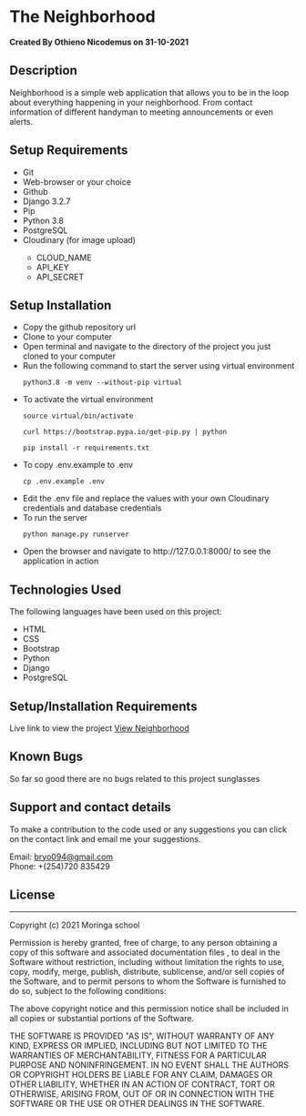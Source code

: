 # The Neighborhood

<strong>Created By Othieno Nicodemus on 31-10-2021 </strong>

## Description

Neighborhood is a simple web application that allows you to be in the loop about everything happening in your neighborhood. From contact information of different handyman to meeting announcements or even alerts.

## Setup Requirements

<ul>

<li>Git</li>
<li>Web-browser or your choice</li>
<li>Github</li>
<li>Django 3.2.7</li>
<li>Pip</li>
<li>Python 3.8</li>
<li>PostgreSQL</li>
<li>Cloudinary (for image upload)</li>

   - CLOUD_NAME<br>
   - API_KEY<br>
   - API_SECRET<br>
  
</ul>

## Setup Installation

<ul>

<li>Copy the github repository url
<li>Clone to your computer
<li>Open terminal and navigate to the directory of the project you just cloned to your computer
<li>Run the following command to start the server using virtual environment

`python3.8 -m venv --without-pip virtual`

<li>To activate the virtual environment

`source virtual/bin/activate`

`curl https://bootstrap.pypa.io/get-pip.py | python`

`pip install -r requirements.txt`

<li>To copy .env.example to .env

`cp .env.example .env`

<li>Edit the .env file and replace the values with your own Cloudinary credentials and database credentials

<li>To run the server

`python manage.py runserver`

<li>Open the browser and navigate to http://127.0.0.1:8000/ to see the application in action

</ul>

## Technologies Used

The following languages have been used on this project:

<ul>
<li> HTML
<li> CSS
<li> Bootstrap
<li> Python
<li> Django
<li> PostgreSQL
</ul>

## Setup/Installation Requirements

Live link to view the project <a href="/">View Neighborhood</a>

## Known Bugs

So far so good there are no bugs related to this project sunglasses

## Support and contact details

To make a contribution to the code used or any suggestions you can click on the contact link and email me your suggestions.

Email: bryo094@gmail.com <br>
Phone: +(254)720 835429

## License

<hr>

Copyright (c) 2021 Moringa school

Permission is hereby granted, free of charge, to any person obtaining a copy of this software and associated documentation files , to deal in the Software without restriction, including without limitation the rights to use, copy, modify, merge, publish, distribute, sublicense, and/or sell copies of the Software, and to permit persons to whom the Software is furnished to do so, subject to the following conditions:

The above copyright notice and this permission notice shall be included in all copies or substantial portions of the Software.

THE SOFTWARE IS PROVIDED "AS IS", WITHOUT WARRANTY OF ANY KIND, EXPRESS OR IMPLIED, INCLUDING BUT NOT LIMITED TO THE WARRANTIES OF MERCHANTABILITY, FITNESS FOR A PARTICULAR PURPOSE AND NONINFRINGEMENT. IN NO EVENT SHALL THE AUTHORS OR COPYRIGHT HOLDERS BE LIABLE FOR ANY CLAIM, DAMAGES OR OTHER LIABILITY, WHETHER IN AN ACTION OF CONTRACT, TORT OR OTHERWISE, ARISING FROM, OUT OF OR IN CONNECTION WITH THE SOFTWARE OR THE USE OR OTHER DEALINGS IN THE SOFTWARE.